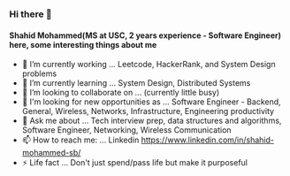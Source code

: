 ### Hi there 👋
#### Shahid Mohammed(MS at USC, 2 years experience - Software Engineer) here, some interesting things about me

<!--
**Shahid-Mohammed-Shaikbepari/Shahid-Mohammed-Shaikbepari** is a ✨ _special_ ✨ repository because its `README.md` (this file) appears on your GitHub profile.

Here are some ideas to get you started:

-->

- 🔭 I’m currently working  ... Leetcode, HackerRank, and System Design problems
- 🌱 I’m currently learning ... System Design, Distributed Systems
- 👯 I’m looking to collaborate on ... (currently little busy)
- 🤔 I'm looking for new opportunities as ...  Software Engineer - Backend, General, Wireless, Networks, Infrastructure, Engineering productivity 
- 💬 Ask me about ... Tech interview prep, data structures and algorithms, Software Engineer, Networking, Wireless Communication
- 📫 How to reach me: ... Linkedin https://www.linkedin.com/in/shahid-mohammed-sb/
- ⚡ Life fact ... Don't just spend/pass life but make it purposeful

